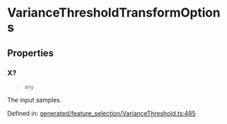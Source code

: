 # VarianceThresholdTransformOptions

## Properties

### X?

> `any`

The input samples.

Defined in:  [generated/feature\_selection/VarianceThreshold.ts:485](https://github.com/transitive-bullshit/scikit-learn-ts/blob/92ab806/packages/sklearn/src/generated/feature_selection/VarianceThreshold.ts#L485)
